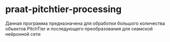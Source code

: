 # praat-pitchtier-processing
Данная программа  предназначена для обработки большого количества объектов PitchTier и последующего преобразования для сиамской нейронной сети
